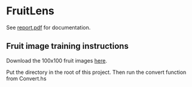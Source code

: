 # FruitLens

See [report.pdf](report.pdf) for documentation.

## Fruit image training instructions
Download the 100x100 fruit images [here](https://www.kaggle.com/datasets/moltean/fruits). 

Put the directory in the root of this project. Then run the convert function from Convert.hs